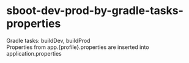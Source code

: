 # sboot-dev-prod-by-gradle-tasks-properties
Gradle tasks: buildDev, buildProd<br />
Properties from app.{profile}.properties are inserted into application.properties
